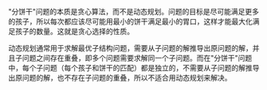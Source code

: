 "分饼干"问题的本质是贪心算法，而不是动态规划。问题的目标是尽可能满足更多的孩子，所以每次都应该尽可能用最小的饼干满足最小的胃口，这样才能最大化满足孩子的数量。这就是贪心选择的性质。

动态规划通常用于求解最优子结构问题，需要从子问题的解推导出原问题的解，并且子问题之间存在重叠，即多个问题需要求解同一个子问题。而在"分饼干"问题中，每个子问题（每个孩子和饼干的匹配）都是独立的，不需要从子问题的解推导出原问题的解，也不存在子问题的重叠，所以不适合用动态规划来解决。